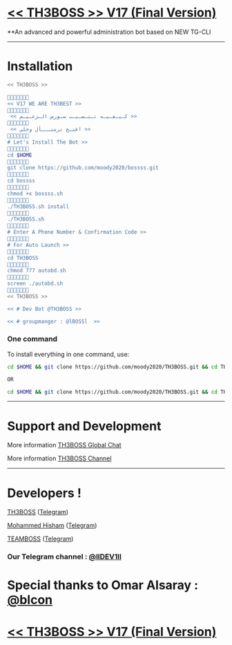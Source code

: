 # [<< TH3BOSS >> V17 (Final Version)](https://telegram.me/llDEV1ll)

**An advanced and powerful administration bot based on NEW TG-CLI


* * *


# Installation


```sh
<< TH3BOSS >>

🔸➖🔹➖🔸➖🔹
<< V17 WE ARE TH3BEST >>
🔸➖🔹➖🔸➖🔹
 << كـيـفـيـه تـنـصـيـب سـورس الـزعـيـم >>
🔸➖🔹➖🔸➖🔹
 << افتـح ترمنـــأل وخلي >>
🔸➖🔹➖🔸➖🔹
# Let's Install The Bot >>
🔸➖🔹➖🔸➖🔹
cd $HOME
🔸➖🔹➖🔸➖🔹
git clone https://github.com/moody2020/bossss.git
🔸➖🔹➖🔸➖🔹
cd bossss
🔸➖🔹➖🔸➖🔹
chmod +x bossss.sh
🔸➖🔹➖🔸➖🔹
./TH3BOSS.sh install
🔸➖🔹➖🔸➖🔹
./TH3BOSS.sh 
🔸➖🔹➖🔸➖🔹
# Enter A Phone Number & Confirmation Code >>
🔸➖🔹➖🔸➖🔹
# For Auto Launch >>
🔸➖🔹➖🔸➖🔹
cd TH3BOSS
🔸➖🔹➖🔸➖🔹
chmod 777 autobd.sh
🔸➖🔹➖🔸➖🔹
screen ./autobd.sh
🔸➖🔹➖🔸➖🔹
<< TH3BOSS >>

<< # Dev Bot @TH3BOSS >>

<< # groupmanger : @lBOSSl  >>
```
### One command
To install everything in one command, use:
```sh
cd $HOME && git clone https://github.com/moody2020/TH3BOSS.git && cd TH3BOSS && chmod +x TH3BOSS.sh && ./TH3BOSS.sh install && ./TH3BOSS.sh

OR

cd $HOME && git clone https://github.com/moody2020/TH3BOSS.git && cd TH3BOSS && chmod +x TH3BOSS.sh && ./TH3BOSS.sh install && chmod 777 autobd.sh && screen ./autobd.sh
```

* * *

# Support and Development

More information [TH3BOSS Global Chat](https://t.me/joinchat/A5_fO0OPsgbb_99AkUgWQ)

More information [TH3BOSS Channel](https://t.me/lBOSSl)


* * *

# Developers !

[TH3BOSS](https://github.com/moody2020) ([Telegram](https://telegram.me/TH3BOSS))

[Mohammed Hisham](https://github.com/moody2020) ([Telegram](https://telegram.me/lBOSSl))

[TEAMBOSS](https://github.com/moody2020) ([Telegram](https://telegram.me/lBOSSl))


### Our Telegram channel : [@llDEV1ll](https://telegram.me/llDEV1ll)

# Special thanks to Omar Alsaray : [@blcon](https://telegram.me/blcon)

# [<< TH3BOSS >> V17 (Final Version)](https://telegram.me/llDEV1ll)
